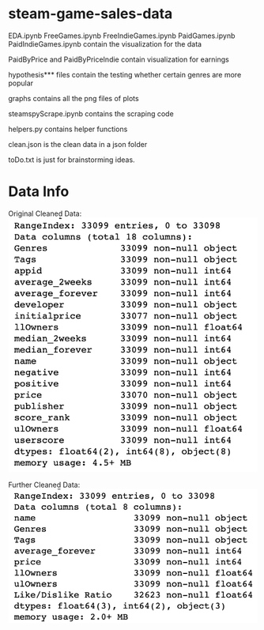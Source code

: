 # steam-game-sales-data
EDA.ipynb
FreeGames.ipynb
FreeIndieGames.ipynb
PaidGames.ipynb
PaidIndieGames.ipynb contain the visualization for the data

PaidByPrice and PaidByPriceIndie contain visualization for earnings

hypothesis*** files contain the testing whether certain genres are more popular

graphs contains all the png files of plots

steamspyScrape.ipynb contains the scraping code

helpers.py contains helper functions

clean.json is the clean data in a json folder

toDo.txt is just for brainstorming ideas.

# Data Info

Original Cleaned Data:  
![Cleaned Data](/graphs/Cleaned.png)

Further Cleaned Data:  
![Further Cleaned Data](/graphs/FurtherCleaned.png)

 
